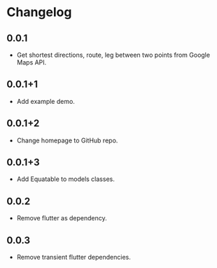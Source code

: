 # Changelog

## 0.0.1

* Get shortest directions, route, leg between two points from Google Maps API.

## 0.0.1+1

* Add example demo.

## 0.0.1+2

* Change homepage to GitHub repo.

## 0.0.1+3

* Add Equatable to models classes.

## 0.0.2

* Remove flutter as dependency.

## 0.0.3

* Remove transient flutter dependencies.
